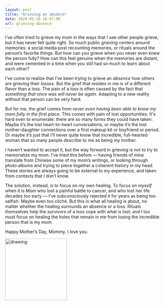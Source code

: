 ```yaml
---
layout: post
title: "Grieving an absence"
date: 2020-05-10 16:47:00
url: grieving-absence
---
```

I’ve often tried to grieve my mom in the ways that I see other people grieve, but it has never felt quite right.  So much public grieving centers around memories: a social media post recounting memories, or rituals around the person’s favorite things.  But how can you grieve when you never even knew the person fully? How can this feel genuine when the memories are distant, and were cemented in a time when you still had so much to learn about each other?

I’ve come to realize that I’ve been trying to grieve an _absence_ how others are grieving their _losses_.  But the grief that resides in me is of a different flavor than a loss.  The pain of a loss is often caused by the fact that _something that once was will never be again_. Adapting to a new reality without that person can be very hard.

But for me, the grief comes from _never even having been able to know my mom fully in the first place_.  This comes with pain of lost opportunities.  It's hard even to enumerate: there are so many forms they could have taken.  Maybe it’s the lost heart-to-heart conversations, or maybe it’s the lost mother-daughter connections over a first makeup kit or boyfriend or period.  Or maybe it’s just that I’ll never quite know that incredible, full-hearted woman that so many people describe to me as being my mother.

I haven’t wanted to accept it, but the way forward in grieving is not to try to memorialize my mom.  I’ve tried this before — having friends of mine translate from Chinese some of my mom’s writings, or looking through photo albums and trying to piece together a coherent history in my head.  These stories are always going to be external to my experience, and taken from contexts that I don’t know.

The solution, instead, is to focus on my own healing.  To focus on _myself_ when it is _Mom_ who lost a painful battle to cancer, and who lost her life decades too early — I’ve subconsciously rejected it for years as being too selfish.  Maybe even too cliché.  But this is what all healing is about, no matter whether the healing surrounds an absence or a loss.  Rituals themselves help the _survivors_ of a loss cope with what is lost; and I too must focus on healing the holes that remain in me from losing the incredible person that is my mom.

Happy Mother’s Day, Mommy. I love you.

<img src="../../../images/grieving-absence.jpg" alt="drawing" width="200"/>